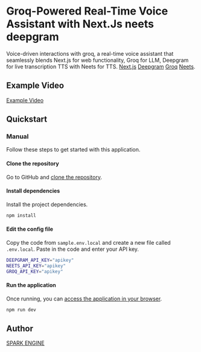 # Groq-Powered Real-Time Voice Assistant with Next.Js neets deepgram

Voice-driven interactions with groq, a real-time voice assistant that seamlessly blends Next.js for web functionality, Groq for LLM, Deepgram for live transcription TTS with Neets for TTS. [Next.js](https://nextjs.org/)  [Deepgram](https://deepgram.com/) [Groq](https://groq.com/) [Neets](https://neets.ai/).

## Example Video
[Example Video](https://github.com/serkandyck/realtime-voice-assistant-groq/assets/12444059/f2823fcb-d42f-4901-be17-f61d6e38e1c0)

## Quickstart

### Manual

Follow these steps to get started with this application.

#### Clone the repository

Go to GitHub and [clone the repository](https://github.com/serkandyck/realtime-voice-assistant-groq).

#### Install dependencies

Install the project dependencies.

```bash
npm install
```

#### Edit the config file

Copy the code from `sample.env.local` and create a new file called `.env.local`. Paste in the code and enter your API key.

```bash
DEEPGRAM_API_KEY="apikey"
NEETS_API_KEY="apikey"
GROQ_API_KEY="apikey"
```

#### Run the application

Once running, you can [access the application in your browser](http://localhost:3000).

```bash
npm run dev
```

## Author

[SPARK ENGINE](https://sparkengine.ai/)
